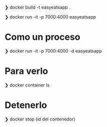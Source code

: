 ❯ docker build -t easyeatsapp .

❯ docker run -it -p 7000:4000 easyeatsapp

# Como un proceso
❯ docker run -it -p 7000:4000 -d easyeatsapp

# Para verlo
❯ docker container ls

# Detenerlo
❯ docker stop (id del contenedor)